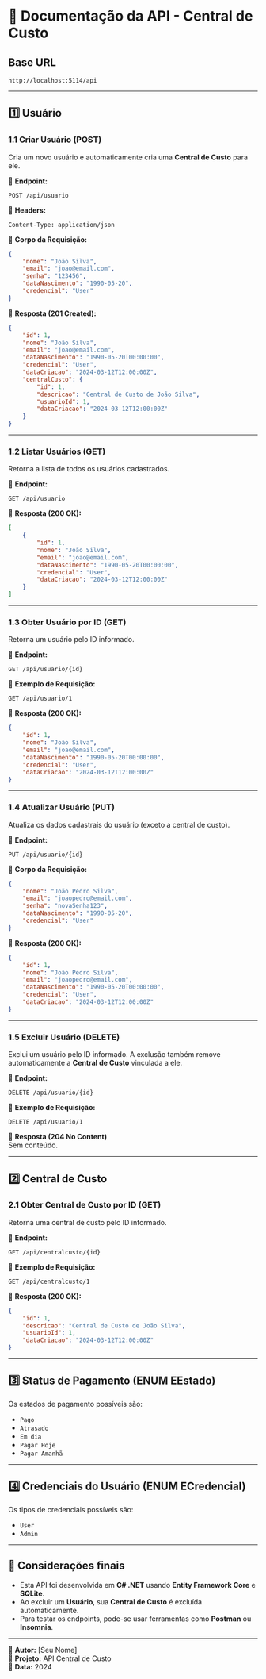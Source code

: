 # 📘 Documentação da API - Central de Custo

## **Base URL**
```
http://localhost:5114/api
```

---

## **1️⃣ Usuário**

### **1.1 Criar Usuário (POST)**
Cria um novo usuário e automaticamente cria uma **Central de Custo** para ele.

📌 **Endpoint:**  
```
POST /api/usuario
```
📌 **Headers:**  
```http
Content-Type: application/json
```
📌 **Corpo da Requisição:**  
```json
{
    "nome": "João Silva",
    "email": "joao@email.com",
    "senha": "123456",
    "dataNascimento": "1990-05-20",
    "credencial": "User"
}
```
📌 **Resposta (201 Created):**  
```json
{
    "id": 1,
    "nome": "João Silva",
    "email": "joao@email.com",
    "dataNascimento": "1990-05-20T00:00:00",
    "credencial": "User",
    "dataCriacao": "2024-03-12T12:00:00Z",
    "centralCusto": {
        "id": 1,
        "descricao": "Central de Custo de João Silva",
        "usuarioId": 1,
        "dataCriacao": "2024-03-12T12:00:00Z"
    }
}
```

---

### **1.2 Listar Usuários (GET)**
Retorna a lista de todos os usuários cadastrados.

📌 **Endpoint:**  
```
GET /api/usuario
```
📌 **Resposta (200 OK):**  
```json
[
    {
        "id": 1,
        "nome": "João Silva",
        "email": "joao@email.com",
        "dataNascimento": "1990-05-20T00:00:00",
        "credencial": "User",
        "dataCriacao": "2024-03-12T12:00:00Z"
    }
]
```

---

### **1.3 Obter Usuário por ID (GET)**
Retorna um usuário pelo ID informado.

📌 **Endpoint:**  
```
GET /api/usuario/{id}
```
📌 **Exemplo de Requisição:**  
```
GET /api/usuario/1
```
📌 **Resposta (200 OK):**  
```json
{
    "id": 1,
    "nome": "João Silva",
    "email": "joao@email.com",
    "dataNascimento": "1990-05-20T00:00:00",
    "credencial": "User",
    "dataCriacao": "2024-03-12T12:00:00Z"
}
```

---

### **1.4 Atualizar Usuário (PUT)**
Atualiza os dados cadastrais do usuário (exceto a central de custo).

📌 **Endpoint:**  
```
PUT /api/usuario/{id}
```
📌 **Corpo da Requisição:**  
```json
{
    "nome": "João Pedro Silva",
    "email": "joaopedro@email.com",
    "senha": "novaSenha123",
    "dataNascimento": "1990-05-20",
    "credencial": "User"
}
```
📌 **Resposta (200 OK):**  
```json
{
    "id": 1,
    "nome": "João Pedro Silva",
    "email": "joaopedro@email.com",
    "dataNascimento": "1990-05-20T00:00:00",
    "credencial": "User",
    "dataCriacao": "2024-03-12T12:00:00Z"
}
```

---

### **1.5 Excluir Usuário (DELETE)**
Exclui um usuário pelo ID informado. A exclusão também remove automaticamente a **Central de Custo** vinculada a ele.

📌 **Endpoint:**  
```
DELETE /api/usuario/{id}
```
📌 **Exemplo de Requisição:**  
```
DELETE /api/usuario/1
```
📌 **Resposta (204 No Content)**  
Sem conteúdo.

---

## **2️⃣ Central de Custo**

### **2.1 Obter Central de Custo por ID (GET)**
Retorna uma central de custo pelo ID informado.

📌 **Endpoint:**  
```
GET /api/centralcusto/{id}
```
📌 **Exemplo de Requisição:**  
```
GET /api/centralcusto/1
```
📌 **Resposta (200 OK):**  
```json
{
    "id": 1,
    "descricao": "Central de Custo de João Silva",
    "usuarioId": 1,
    "dataCriacao": "2024-03-12T12:00:00Z"
}
```

---

## **3️⃣ Status de Pagamento (ENUM EEstado)**
Os estados de pagamento possíveis são:
- `Pago`
- `Atrasado`
- `Em dia`
- `Pagar Hoje`
- `Pagar Amanhã`

---

## **4️⃣ Credenciais do Usuário (ENUM ECredencial)**
Os tipos de credenciais possíveis são:
- `User`
- `Admin`

---

## **📌 Considerações finais**
- Esta API foi desenvolvida em **C# .NET** usando **Entity Framework Core** e **SQLite**.
- Ao excluir um **Usuário**, sua **Central de Custo** é excluída automaticamente.
- Para testar os endpoints, pode-se usar ferramentas como **Postman** ou **Insomnia**.

---

📌 **Autor:** [Seu Nome]  
📌 **Projeto:** API Central de Custo  
📌 **Data:** 2024

